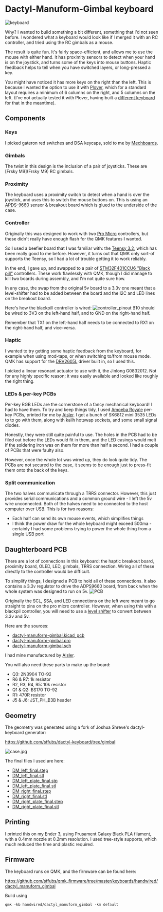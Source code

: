 # Dactyl-Manuform-Gimbal keyboard
![keyboard](keyboard.jpg)

Why? I wanted to build something a bit different, something that I'd not seen before. I wondered what a keyboard would look like if I merged it with an RC controller, and tried using the RC gimbals as a mouse.

The result is quite fun. It's fairly space-efficient, and allows me to use the mouse with either hand. It has proximity sensors to detect when your hand is on the joystick, and turns some of the keys into mouse buttons. Haptic feedback helps to tell when you have switched layers, or long-pressed a key.

You might have noticed it has more keys on the right than the left. This is because I wanted the option to use it with [Plover](http://www.openstenoproject.org/plover/), which for a standard layout requires a minimum of 6 columns on the right, and 5 columns on the left. (I've not actually tested it with Plover, having built a [different keyboard](https://www.thingiverse.com/thing:5021950) for that in the meantime).

## Components
### Keys
I picked gateron red switches and DSA keycaps, sold to me by [Mechboards](mechboards.co.uk).

### Gimbals
The twist in this design is the inclusion of a pair of joysticks. These are [Frsky M9](Frsky M9) RC gimbals.

### Proximity
The keyboard uses a proximity switch to detect when a hand is over the joystick, and uses this to switch the mouse buttons on. This is using an [APDS-9660](https://www.sparkfun.com/products/12787) sensor & breakout board which is glued to the underside of the case.

### Controller
Originally this was designed to work with two [Pro Micro](https://www.sparkfun.com/products/12640) controllers, but these didn't really have enough flash for the QMK features I wanted.

So I used a beefier board that I was familiar with: the [Teensy 3.2](https://www.hobbytronics.co.uk/teensy-v32), which has been really good to me before. However, it turns out that QMK only sort-of supports the Teensy, so I had a lot of trouble getting it to work reliably.

In the end, I gave up, and swapped to a pair of [STM32F401CCU6 "Black pill"](https://stm32-base.org/boards/STM32F401CCU6-WeAct-Black-Pill-V1.2.html) controllers. These work flawlessly with QMK, though I did manage to kill two boards during assembly, and I'm not quite sure how.

In any case, the swap from the original 5v board to a 3.3v one meant that a level-shifter had to be added between the board and the I2C and LED lines on the breakout board.

Here's how the blackpill controller is wired:
![controller_pinout](controller_pinout.jpg)
B10 should be wired to 3V3 on the left-hand half, and to GND on the right-hand half.

Remember that TX1 on the left-hand half needs to be connected to RX1 on the right-hand half, and vice-versa.

### Haptic
I wanted to try getting some haptic feedback from the keyboard, for example when using mod-taps, or when switching to/from mouse mode. QMK has support for the [DRV2605L](https://learn.adafruit.com/adafruit-drv2605-haptic-controller-breakout) driver built in, so I used this.

I picked a linear resonant actuator to use with it, the Jinlong G0832012. Not for any highly specific reason; it was easily available and looked like roughly the right thing.

### LEDs & per-key PCBs
Per-key RGB LEDs are the cornerstone of a fancy mechanical keyboard! I had to have them. To try and keep things tidy, I used [Amoeba Royale](https://github.com/mtl/keyboard-pcbs/tree/master/amoeba-royale) per-key PCBs, printed for me by [Aisler](https://aisler.net). I got a bunch of SK6812 mini 3535 LEDs to to go with them, along with kailh hotswap sockets, and some small signal diodes.

Honestly, they were still quite painful to use. The holes in the PCB had to be filed out before the LEDs would fit in them, and the LED casings would melt if the soldering iron was on them for more than half a second. I had a couple of PCBs that were faulty also.

However, once the whole lot was wired up, they do look quite tidy. The PCBs are not secured to the case, it seems to be enough just to press-fit them onto the back of the keys.

### Split communication
The two halves communicate through a TRRS connector. However, this just provides serial communications and a common ground wire - I left the 5v wire unconnected. Both of the halves need to be connected to the host computer over USB. This is for two reasons:
- Each half can send its own mouse events, which simplifies things
- I think the power draw for the whole keyboard might exceed 500ma - certainly I had some problems trying to power the whole thing from a single USB port

## Daughterboard PCB
There are a lot of connections in this keyboard: the haptic breakout board, proximity board, OLED, LED, gimbals, TRRS connection. Wiring all of these directly to the controller would be difficult.

To simplify things, I designed a PCB to hold all of these connections. It also contains a 3.3v regulator to drive the ADPS9660 board, from back when the whole system was designed to run on 5v.
![PCB](pcb.jpg)

Originally the SCL, SSA, and LED connections on the left were meant to go straight to pins on the pro micro controller. However, when using this with a blackpil controller, you will need to use a [level shifter](https://learn.sparkfun.com/tutorials/bi-directional-logic-level-converter-hookup-guide/all) to convert between 3.3v and 5v.

Here are the sources:
- [dactyl-manuform-gimbal.kicad_pcb](dactyl-manuform-gimbal.kicad_pcb)
- [dactyl-manuform-gimbal.pro](dactyl-manuform-gimbal.pro)
- [dactyl-manuform-gimbal.sch](dactyl-manuform-gimbal.sch)

I had mine manufactured by [Aisler](https://aisler.net/).

You will also need these parts to make up the board:
- Q3: 2N3904 TO-92
- R6 & R7: 1k resistor
- R2, R3, R4, R5: 10k resistor
- Q1 & Q2: BS170 TO-92
- R1: 470R resistor
- J5 & J6: JST_PH_B3B header

## Geometry
The geometry was generated using a fork of Joshua Shreve's dactyl-keyboard generator:

https://github.com/sffubs/dactyl-keyboard/tree/gimbal

![case.jpg](case.jpg)

The final files I used are here:
- [DM_left_final.step](DM_left_final.step)
- [DM_left_final.stl](DM_left_final.stl)
- [DM_left_plate_final.stp](DM_left_plate_final.stp)
- [DM_left_plate_final.stl](DM_left_plate_final.stl)
- [DM_right_final.step](DM_right_final.step)
- [DM_right_final.stl](DM_right_final.stl])
- [DM_right_plate_final.step](DM_right_plate_final.step)
- [DM_right_plate_final.stl](DM_right_plate_final.stl)
## Printing
I printed this on my Ender 3, using Prusament Galaxy Black PLA filament, with a 0.4mm nozzle at 0.2mm resolution. I used tree-style supports, which much reduced the time and plastic required.

## Firmware

The keyboard runs on QMK, and the firmware can be found here:

https://github.com/sffubs/qmk_firmware/tree/master/keyboards/handwired/dactyl_manuform_gimbal

Build using 

`qmk -kb handwired/dactyl_manuform_gimbal -km default`

